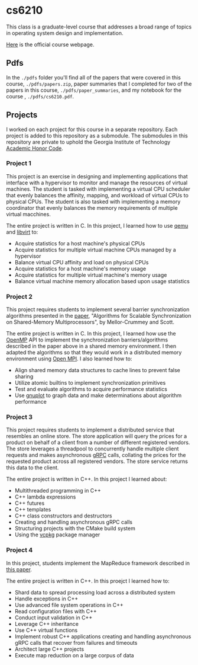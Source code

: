 # cs6210

This class is a graduate-level course that addresses a broad range of topics in
operating system design and implementation.

[Here](https://omscs.gatech.edu/cs-6210-advanced-operating-systems) is the
official course webpage.

## Pdfs

In the `./pdfs` folder you'll find all of the papers that were covered in this
course, `./pdfs/papers.zip`, paper summaries that I completed for two of the
papers in this course, `./pdfs/paper_summaries`, and my notebook for the course
, `./pdfs/cs6210.pdf`.

## Projects

I worked on each project for this course in a separate repository. Each project
is added to this repository as a submodule. The submodules in this repository
are private to uphold the Georgia Institute of Technology
[Academic Honor Code](https://osi.gatech.edu/content/honor-code).

### Project 1

This project is an exercise in designing and implementing applications that
interface with a hypervisor to monitor and manage the resources of virtual
machines. The student is tasked with implementing a virtual CPU scheduler that
evenly balances the affinity, mapping, and workload of virtual CPUs to physical
CPUs. The student is also tasked with implementing a memory coordinator that 
evenly balances the memory requirements of multiple virtual macchines.

The entire project is written in C. In this project, I learned how to use
[qemu](https://www.qemu.org/) and [libvirt](https://libvirt.org/) to:

* Acquire statistics for a host machine's physical CPUs
* Acquire statistics for multiple virtual machine CPUs managed by a hypervisor
* Balance virtual CPU affinity and load on physical CPUs
* Acquire statistics for a host machine's memory usage
* Acquire statistics for multiple virtual machine's memory usage
* Balance virtual machine memory allocation based upon usage statistics

### Project 2

This project requires students to implement several barrier synchronization
algorithms presented in the
[paper](https://www.cs.rice.edu/~johnmc/papers/tocs91.pdf), "Algorithms for
Scalable Synchronization on Shared-Memory Multiprocessors", by
Mellor-Crummey and Scott.

The entire project is written in C. In this project, I learned how use the
[OpenMP](https://computing.llnl.gov/tutorials/openMP/) API to implement the
synchronization barriers/algorithms described in the paper above in a shared
memory environment. I then adapted the algorithms so that they would work in a
distributed memory environment using [Open MPI](https://www.open-mpi.org/). I
also learned how to:

* Align shared memory data structures to cache lines to prevent false sharing
* Utilize atomic builtins to implement synchronization primitives
* Test and evaluate algorithms to acquire performance statistics
* Use [gnuplot](http://www.gnuplot.info/) to graph data and make determinations
about algorithm performance

### Project 3

This project requires students to implement a distributed service that
resembles an online store. The store application will query the prices for a
product on behalf of a client from a number of different registered vendors.
The store leverages a threadpool to concurrently handle multiple client
requests and makes asynchronous [gRPC](https://grpc.io/) calls,
collating the prices for the requested product across all registered vendors.
The store service returns this data to the client.

The entire project is written in C++. In this project I learned about:

* Multithreaded programming in C++
* C++ lambda expressions
* C++ futures
* C++ templates
* C++ class constructors and destructors
* Creating and handling asynchronous gRPC calls
* Structuring projects with the CMake build system
* Using the [vcpkg](https://github.com/microsoft/vcpkg) package manager

### Project 4

In this project, students implement the MapReduce framework described in
[this paper](https://static.googleusercontent.com/media/research.google.com/en//archive/mapreduce-osdi04.pdf).

The entire project is written in C++. In this proejct I learned how to:

* Shard data to spread processing load across a distributed system
* Handle exceptions in C++
* Use advanced file system operations in C++
* Read configuration files with C++
* Conduct input validation in C++
* Leverage C++ inheritance
* Use C++ virtual functions
* Implement robust C++ applications creating and handling asynchronous gRPC
calls that recover from failures and timeouts
* Architect large C++ projects
* Execute map reduction on a large corpus of data
